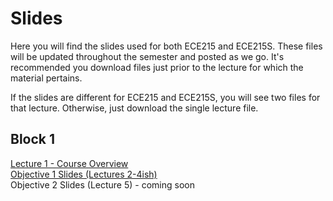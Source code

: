 # Slides

Here you will find the slides used for both ECE215 and ECE215S. These files will be updated throughout the semester and posted as we go. It's recommended you download files just prior to the lecture for which the material pertains.

If the slides are different for ECE215 and ECE215S, you will see two files for that lecture. Otherwise, just download the single lecture file.

## Block 1
[Lecture 1 - Course Overview](_static/ECE215_L01.pdf)   
[Objective 1 Slides (Lectures 2-4ish)](_static/B1_Obj01_DCcircuits_Slides.pdf)   
Objective 2 Slides (Lecture 5) - coming soon  
